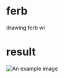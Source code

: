 # ferb
drawing ferb wi

# result
<img src="https://i.imgur.com/e7u5pcH.png" alt="An example image">
